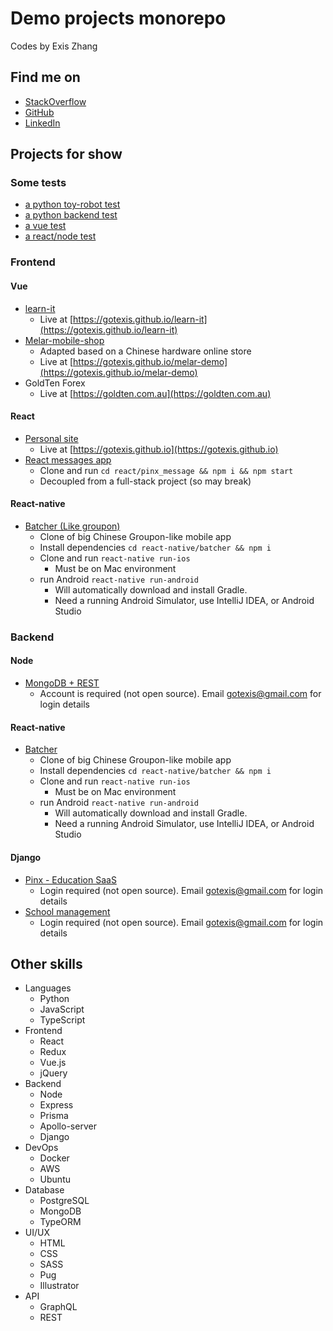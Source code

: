 Demo projects monorepo
=============================

Codes by Exis Zhang

## Find me on
* [StackOverflow](https://stackoverflow.com/users/10141817/exis-zhang)
* [GitHub](https://github.com/gotexis)
* [LinkedIn](https://www.linkedin.com/in/zheng-zhang-5a944b85/)

## Projects for show

### Some tests
* [a python toy-robot test](https://github.com/gotexis/toy-robot)
* [a python backend test](https://github.com/gotexis/hivery)
* [a vue test](https://github.com/gotexis/nnnco)
* [a react/node test](https://github.com/gotexis/sypht)

### Frontend
#### Vue

* [learn-it](./vue/learn-it)
    * Live at [https://gotexis.github.io/learn-it](https://gotexis.github.io/learn-it)
* [Melar-mobile-shop](./vue/melar-mobile)
    * Adapted based on a Chinese hardware online store
    * Live at [https://gotexis.github.io/melar-demo](https://gotexis.github.io/melar-demo)
* GoldTen Forex
    * Live at [https://goldten.com.au](https://goldten.com.au)

#### React

* [Personal site](./react/gotexis.github.io)
    * Live at [https://gotexis.github.io](https://gotexis.github.io)
* [React messages app](./react/pinx_message)
    * Clone and run `cd react/pinx_message && npm i && npm start`
    * Decoupled from a full-stack project (so may break)

#### React-native

* [Batcher (Like groupon)](./react-native/batcher)
    * Clone of big Chinese Groupon-like mobile app
    * Install dependencies `cd react-native/batcher && npm i`
    * Clone and run `react-native run-ios`
        * Must be on Mac environment
    * run Android `react-native run-android`   
        * Will automatically download and install Gradle.
        * Need a running Android Simulator, use IntelliJ IDEA, or Android Studio


### Backend

#### Node
* [MongoDB + REST](./node/mongo_rest)
    * Account is required (not open source). Email gotexis@gmail.com for login details

#### React-native

* [Batcher](./react-native/batcher)
    * Clone of big Chinese Groupon-like mobile app
    * Install dependencies `cd react-native/batcher && npm i`
    * Clone and run `react-native run-ios`
        * Must be on Mac environment
    * run Android `react-native run-android`   
        * Will automatically download and install Gradle.
        * Need a running Android Simulator, use IntelliJ IDEA, or Android Studio
        
#### Django
* [Pinx - Education SaaS](https://pinxed.com)
    * Login required (not open source). Email [gotexis@gmail.com](mailto:gotexis@gmail.com) for login details
* [School management](https://edu.demo.pinxed.com)
    * Login required (not open source). Email [gotexis@gmail.com](mailto:gotexis@gmail.com) for login details


## Other skills
* Languages 
    * Python
    * JavaScript
    * TypeScript
* Frontend
    * React
    * Redux
    * Vue.js
    * jQuery
* Backend
    * Node
    * Express
    * Prisma
    * Apollo-server
    * Django
* DevOps 
    * Docker
    * AWS
    * Ubuntu
* Database 
    * PostgreSQL
    * MongoDB
    * TypeORM
* UI/UX
    * HTML
    * CSS
    * SASS
    * Pug
    * Illustrator 
* API
    * GraphQL
    * REST
